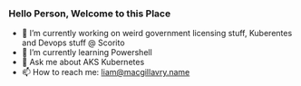### Hello Person, Welcome to this Place

- 🔭 I’m currently working on weird government licensing stuff, Kuberentes and Devops stuff @ Scorito
- 🌱 I’m currently learning Powershell
- 💬 Ask me about AKS Kubernetes 
- 📫 How to reach me: liam@macgillavry.name

